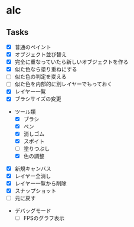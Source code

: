 # alc

## Tasks

- [x] 普通のペイント
- [x] オブジェクト並び替え
- [x] 完全に重なっていたら新しいオブジェクトを作る
- [x] 似た色なら塗り重ねにする
- [ ] 似た色の判定を変える
- [ ] 似た色を内部的に別レイヤーでもっておく
- [x] レイヤー一覧
- [x] ブラシサイズの変更
- ツール類
    - [x] ブラシ
    - [x] ペン
    - [x] 消しゴム
    - [x] スポイト
    - [ ] 塗りつぶし
    - [x] 色の調整
- [x] 新規キャンバス
- [x] レイヤー全消し
- [x] レイヤー一覧から削除
- [x] スナップショット
- [ ] 元に戻す
- デバッグモード
    - [ ] FPSのグラフ表示
